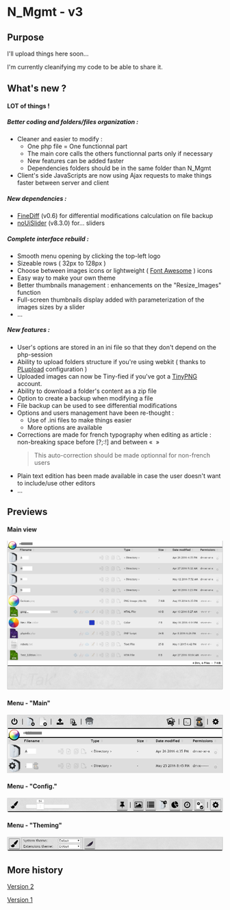 # N_Mgmt - v3
## Purpose

I'll upload things here soon…

I'm currently cleanifying my code to be able to share it.

## What's new ?
#### LOT of things !
##### Better coding and folders/files organization :
  - Cleaner and easier to modify :
    - One php file = One functionnal part
    - The main core calls the others functionnal parts only if necessary
    - New features can be added faster
    - Dependencies folders should be in the same folder than N_Mgmt
  - Client's side JavaScripts are now using Ajax requests to make things faster between server and client

##### New dependencies :
  - [FineDiff](https://github.com/gorhill/PHP-FineDiff) (v0.6) for differential modifications calculation on file backup
  - [noUiSlider](http://refreshless.com/nouislider/) (v8.3.0) for… sliders

##### Complete interface rebuild :
  - Smooth menu opening by clicking the top-left logo
  - Sizeable rows ( 32px to 128px )
  - Choose between images icons or lightweight ( [Font Awesome](fortawesome.github.io/Font-Awesome) ) icons
  - Easy way to make your own theme
  - Better thumbnails management : enhancements on the "Resize_Images" function
  - Full-screen thumbnails display added with parameterization of the images sizes by a slider
  - …

##### New features :
  - User's options are stored in an ini file so that they don't depend on the php-session
  - Ability to upload folders structure if you're using webkit ( thanks to [PLupload](http://www.plupload.com/) configuration )
  - Uploaded images can now be Tiny-fied if you've got a [TinyPNG](https://tinypng.com/) account.
  - Ability to download a folder's content as a zip file
  - Option to create a backup when modifying a file
  - File backup can be used to see differential modifications
  - Options and users management have been re-thought :
    - Use of .ini files to make things easier
    - More options are available
  - Corrections are made for french typography when editing as article : non-breaking space before [?;:!] and between «  »
    > This auto-correction should be made optionnal for non-french users
  - Plain text edition has been made available in case the user doesn't want to include/use other editors
  - …


## Previews
#### Main view
![alt tag](https://raw.githubusercontent.com/NTakit/N_Mgmt/master/preview-3.x.png)
#### Menu - "Main"
![alt tag](https://raw.githubusercontent.com/NTakit/N_Mgmt/master/preview-menu1.png)
#### Menu - "Config."
![alt tag](https://raw.githubusercontent.com/NTakit/N_Mgmt/master/preview-menu2.png)
#### Menu - "Theming"
![alt tag](https://raw.githubusercontent.com/NTakit/N_Mgmt/master/preview-menu3.png)


## More history

[Version 2](https://github.com/NTakit/N_Mgmt/blob/_old_v2/README.md)

[Version 1](https://github.com/NTakit/N_Mgmt/blob/_old_v1/README.md)
